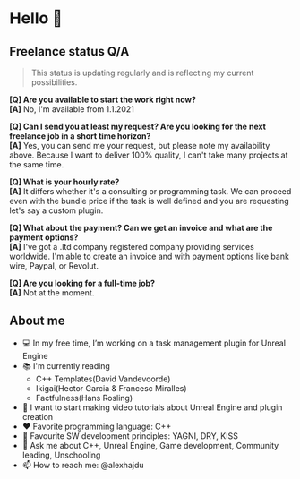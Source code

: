 # Hello 🖖

## Freelance status Q/A

> This status is updating regularly and is reflecting my current possibilities.

__[Q] Are you available to start the work right now?__<br>
__[A]__ No, I'm available from 1.1.2021

__[Q] Can I send you at least my request? Are you looking for the next freelance job in a short time horizon?__<br>
__[A]__ Yes, you can send me your request, but please note my availability above. Because I want to deliver 100% quality, I can't take many projects at the same time.

__[Q] What is your hourly rate?__<br>
__[A]__ It differs whether it's a consulting or programming task. We can proceed even with the bundle price if the task is well defined and you are requesting let's say a custom plugin.

__[Q] What about the payment? Can we get an invoice and what are the payment options?__<br>
__[A]__ I've got a .ltd company registered company providing services worldwide. I'm able to create an invoice and with payment options like bank wire, Paypal, or Revolut.

__[Q] Are you looking for a full-time job?__<br>
__[A]__ Not at the moment.

## About me

- 💻 In my free time, I’m working on a task management plugin for Unreal Engine
- 📚 I'm currently reading 
  - C++ Templates(David Vandevoorde)
  - Ikigai(Hector Garcia & Francesc Miralles)
  - Factfulness(Hans Rosling)
- 🎤 I want to start making video tutorials about Unreal Engine and plugin creation
- ❤️ Favorite programming language: C++
- 📜 Favourite SW development principles: YAGNI, DRY, KISS
- 💬 Ask me about C++, Unreal Engine, Game development, Community leading, Unschooling
- 📫 How to reach me: @alexhajdu

